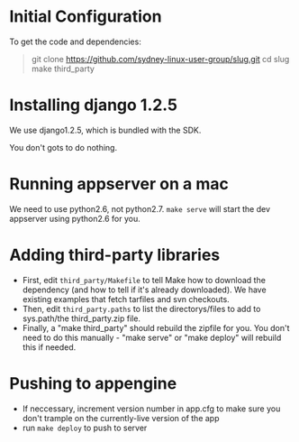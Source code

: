 # Initial Configuration

To get the code and dependencies:

> git clone https://github.com/sydney-linux-user-group/slug.git
> cd slug
> make third_party

# Installing django 1.2.5

We use django1.2.5, which is bundled with the SDK.

You don't gots to do nothing.

# Running appserver on a mac

We need to use python2.6, not python2.7. ``make serve`` will start the dev appserver using python2.6 for you.

# Adding third-party libraries

- First, edit ``third_party/Makefile`` to tell Make how to download the dependency (and how to tell if it's already downloaded). We have existing examples that fetch tarfiles and svn checkouts.
- Then, edit ``third_party.paths`` to list the directorys/files to add to sys.path/the third_party.zip file.
- Finally, a "make third_party" should rebuild the zipfile for you. You don't need to do this manually - "make serve" or "make deploy" will rebuild this if needed.

# Pushing to appengine

 - If neccessary, increment version number in app.cfg to make sure you don't trample on the currently-live version of the app
 - run ``make deploy`` to push to server
